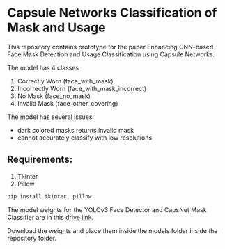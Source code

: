 # Capsule Networks Classification of Mask and Usage

This repository contains prototype for the paper Enhancing CNN-based Face Mask Detection and Usage Classification using Capsule Networks.

The model has 4 classes
1. Correctly Worn (face_with_mask)
1. Incorrectly Worn (face_with_mask_incorrect)
1. No Mask (face_no_mask)
1. Invalid Mask (face_other_covering)


The model has several issues:
- dark colored masks returns invalid mask
- cannot accurately classify with low resolutions


## Requirements:
1. Tkinter
1. Pillow

```python
pip install tkinter, pillow
```

The model weights for the YOLOv3 Face Detector and CapsNet Mask Classifier are in this [drive link](https://drive.google.com/drive/folders/18JsqyM3uuOPVExl3nN0tHUM0iu1MBFCX?usp=sharing).

Download the weights and place them inside the models folder inside the repository folder. 
